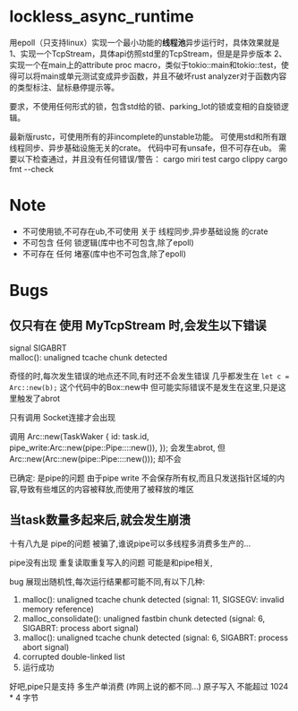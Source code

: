 
# lockless_async_runtime


用epoll（只支持linux）实现一个最小功能的**线程池**异步运行时，具体效果就是
1、实现一个TcpStream，具体api仿照std里的TcpStream，但是是异步版本
2、实现一个在main上的attribute proc macro，类似于tokio::main和tokio::test，使得可以将main或单元测试变成异步函数，并且不破坏rust analyzer对于函数内容的类型标注、鼠标悬停提示等。

要求，不使用任何形式的锁，包含std给的锁、parking_lot的锁或变相的自旋锁逻辑。

最新版rustc，可使用所有的非incomplete的unstable功能。
可使用std和所有跟线程同步、异步基础设施无关的crate。
代码中可有unsafe，但不可存在ub。
需要以下检查通过，并且没有任何错误/警告：
cargo miri test
cargo clippy
cargo fmt --check


# Note
* 不可使用锁,不可存在ub,不可使用 关于 线程同步,异步基础设施 的crate
* 不可包含 任何 锁逻辑(库中也不可包含,除了epoll)
* 不可存在 任何 堵塞(库中也不可包含,除了epoll)

# Bugs

## 仅只有在 使用 MyTcpStream 时,会发生以下错误
signal SIGABRT  
malloc(): unaligned tcache chunk detected

奇怪的时,每次发生错误的地点还不同,有时还不会发生错误
几乎都发生在 `let c = Arc::new(b);` 这个代码中的Box::new中
但可能实际错误不是发生在这里,只是这里触发了abrot

只有调用 Socket连接才会出现


调用
Arc::new(TaskWaker {
    id: task.id,
    pipe_write:Arc::new(pipe::Pipe::<ID>::new()),
});
会发生abrot,
但
Arc::new(Arc::new(pipe::Pipe::<ID>::new()));
却不会

已确定: 是pipe的问题
由于pipe write 不会保存所有权,而且只发送指针区域的内容,导致有些堆区的内容被释放,而使用了被释放的堆区

## 当task数量多起来后,就会发生崩溃
十有八九是 pipe的问题
被骗了,谁说pipe可以多线程多消费多生产的...

pipe没有出现 重复读取重复写入的问题
可能是和pipe相关,

bug 展现出随机性,每次运行结果都可能不同,有以下几种:
1. malloc(): unaligned tcache chunk detected (signal: 11, SIGSEGV: invalid memory reference)
2. malloc_consolidate(): unaligned fastbin chunk detected (signal: 6, SIGABRT: process abort signal)
3. malloc(): unaligned tcache chunk detected (signal: 6, SIGABRT: process abort signal)
4. corrupted double-linked list
5. 运行成功

好吧,pipe只是支持 多生产单消费 (咋网上说的都不同...)
原子写入 不能超过 1024 * 4 字节